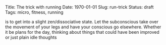 Title: The trick with running
Date: 1970-01-01
Slug: run-trick
Status: draft
Tags: micro, fitness, running

is to get into a slight zen/dissociative state. Let the subconscious take over the movement of your legs and have your conscious go elsewhere. Whether it be plans for the day, thinking about things that could have been improved or just plain idle thoughts
